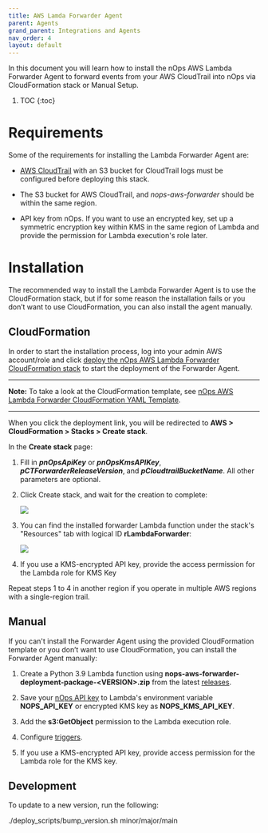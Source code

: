 ```yaml
---
title: AWS Lamda Forwarder Agent
parent: Agents
grand_parent: Integrations and Agents
nav_order: 4
layout: default
---
```


In this document you will learn how to install the nOps AWS Lambda Forwarder Agent to forward events from your AWS CloudTrail into nOps via CloudFormation stack or Manual Setup.

1. TOC
{:toc}


Requirements
============

Some of the requirements for installing the Lambda Forwarder Agent are:

* [AWS CloudTrail](https://docs.aws.amazon.com/awscloudtrail/latest/userguide/cloudtrail-create-a-trail-using-the-console-first-time.html) with an S3 bucket for CloudTrail logs must be configured before deploying this stack.
    
* The S3 bucket for AWS CloudTrail, and _nops-aws-forwarder_ should be within the same region.
    
* API key from nOps. If you want to use an encrypted key, set up a symmetric encryption key within KMS in the same region of Lambda and provide the permission for Lambda execution's role later.
    

Installation
============

The recommended way to install the Lambda Forwarder Agent is to use the CloudFormation stack, but if for some reason the installation fails or you don’t want to use CloudFormation, you can also install the agent manually.

CloudFormation
--------------

In order to start the installation process, log into your admin AWS account/role and click [deploy the nOps AWS Lambda Forwarder CloudFormation stack](https://console.aws.amazon.com/cloudformation/home#/stacks/create/review?stackName=nops-aws-forwarder&templateURL=https://nops-cloudformation-template.s3.us-west-2.amazonaws.com/lambda-forwarder-cloudformation-template.yaml) to start the deployment of the Forwarder Agent.

* * *

**Note:** To take a look at the CloudFormation template, see [nOps AWS Lambda Forwarder CloudFormation YAML Template](https://nops-cloudformation-template.s3.us-west-2.amazonaws.com/lambda-forwarder-cloudformation-template.yaml).

* * *

When you click the deployment link, you will be redirected to **AWS > CloudFormation > Stacks > Create stack**.

In the **Create stack** page:

1.  Fill in **_pnOpsApiKey_** or **_pnOpsKmsAPIKey_**, **_pCTForwarderReleaseVersion_**, and **_pCloudtrailBucketName_**. All other parameters are optional.
    
2.  Click Create stack, and wait for the creation to complete:
    
    [![](https://nops-b92747f563e0.intercom-attachments-7.com/i/o/575699678/0bc2276c280f264cd01547d1/B3Qxh0kZOyU7np8h_3qmu90OfXXGuUPzBj-8KMCrh6VKA9T5qzIX49Fic6YEnzoi_5_d4o-_nXdVL5WzdNCGiSFMJ8mHkl7NFBlVV6Avjg1Dv0lOacEbpvTfWC0ZNEq8TpLV1D-Mp6cEsNN6XcehICjL0tSoa7Oc49WRekki0waDEs_Rf16tAawF1Q)](https://nops-b92747f563e0.intercom-attachments-7.com/i/o/575699678/0bc2276c280f264cd01547d1/B3Qxh0kZOyU7np8h_3qmu90OfXXGuUPzBj-8KMCrh6VKA9T5qzIX49Fic6YEnzoi_5_d4o-_nXdVL5WzdNCGiSFMJ8mHkl7NFBlVV6Avjg1Dv0lOacEbpvTfWC0ZNEq8TpLV1D-Mp6cEsNN6XcehICjL0tSoa7Oc49WRekki0waDEs_Rf16tAawF1Q)
    
3.  You can find the installed forwarder Lambda function under the stack's "Resources" tab with logical ID **rLambdaForwarder**:
    
    [![](https://nops-b92747f563e0.intercom-attachments-7.com/i/o/575699686/432539f8e0737bd4c7c489c3/iHY-O6x5bHTkvjrUhrPJOfQs8LwgI9ZPhRhi9uo78Pc_ZUXe8QLNvWp-ldhfqcgjeC8xBNHUxoUneyQstH4GjdTvH2BV5IOy8oX7O1eRR_WBRonif522kh2xOeY99ur7W72oC0HuyP79uZ6RmTP3y3ujN4SXf-sZyrnLBHc-W9xzjRv04d5DenI1CA)](https://nops-b92747f563e0.intercom-attachments-7.com/i/o/575699686/432539f8e0737bd4c7c489c3/iHY-O6x5bHTkvjrUhrPJOfQs8LwgI9ZPhRhi9uo78Pc_ZUXe8QLNvWp-ldhfqcgjeC8xBNHUxoUneyQstH4GjdTvH2BV5IOy8oX7O1eRR_WBRonif522kh2xOeY99ur7W72oC0HuyP79uZ6RmTP3y3ujN4SXf-sZyrnLBHc-W9xzjRv04d5DenI1CA)
    
4.  If you use a KMS-encrypted API key, provide the access permission for the Lambda role for KMS Key
    

Repeat steps 1 to 4 in another region if you operate in multiple AWS regions with a single-region trail.

Manual
------

If you can't install the Forwarder Agent using the provided CloudFormation template or you don’t want to use CloudFormation, you can install the Forwarder Agent manually:

1.  Create a Python 3.9 Lambda function using **nops-aws-forwarder-deployment-package-&lt;VERSION&gt;.zip** from the latest [releases](https://github.com/nops-io/nops-aws-forwarder/releases).
    
2.  Save your [nOps API key](https://app.nops.io/v3/settings?tab=API%20Key) to Lambda's environment variable **NOPS\_API\_KEY** or encrypted KMS key as **NOPS\_KMS\_API_KEY**.
    
3.  Add the **s3:GetObject** permission to the Lambda execution role.
    
4.  Configure [triggers](https://docs.aws.amazon.com/lambda/latest/dg/with-cloudtrail-example.html).
    
5.  If you use a KMS-encrypted API key, provide access permission for the Lambda role for the KMS key.
    

Development
-----------

To update to a new version, run the following:

./deploy\_scripts/bump\_version.sh minor/major/main